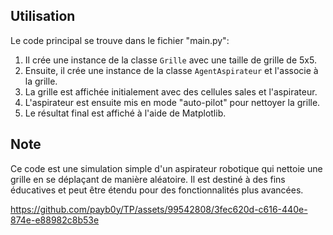 ## Utilisation

Le code principal se trouve dans le fichier "main.py":

1. Il crée une instance de la classe `Grille` avec une taille de grille de 5x5.
2. Ensuite, il crée une instance de la classe `AgentAspirateur` et l'associe à la grille.
3. La grille est affichée initialement avec des cellules sales et l'aspirateur.
4. L'aspirateur est ensuite mis en mode "auto-pilot" pour nettoyer la grille.
5. Le résultat final est affiché à l'aide de Matplotlib.

## Note

Ce code est une simulation simple d'un aspirateur robotique qui nettoie une grille en se déplaçant de manière aléatoire. Il est destiné à des fins éducatives et peut être étendu pour des fonctionnalités plus avancées.


https://github.com/payb0y/TP/assets/99542808/3fec620d-c616-440e-874e-e88982c8b53e

